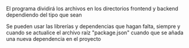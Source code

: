 El programa dividirá los archivos en los directorios frontend y backend dependiendo del tipo que sean

Se pueden usar las librerías y dependencias que hagan falta, siempre y cuando se actualice el archivo raíz "package.json" cuando que se añada una nueva dependencia en el proyecto

